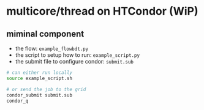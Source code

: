 
# multicore/thread on HTCondor (WiP)


## miminal component

- the flow: `example_flowbdt.py`
- the script to setup how to run: `example_script.py`
- the submit file to configure condor: `submit.sub`


```bash
# can either run locally
source example_script.sh

# or send the job to the grid
condor_submit submit.sub
condor_q

```
